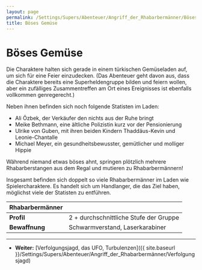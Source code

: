 ```yaml
---
layout: page
permalink: /Settings/Supers/Abenteuer/Angriff_der_Rhabarbermänner/Böses_Gemüse
title: Böses Gemüse
---
```


# Böses Gemüse

Die Charaktere halten sich gerade in einem türkischen Gemüseladen auf, um sich für eine Feier einzudecken. (Das Abenteuer geht davon aus, dass die Charaktere bereits eine Superheldengruppe bilden und feiern wollen, aber ein zufälliges Zusammentreffen am Ort eines Ereignisses ist ebenfalls vollkommen genregerecht.)

Neben ihnen befinden sich noch folgende Statisten im Laden:

- Ali Özbek, der Verkäufer den nichts aus der Ruhe bringt
- Meike Bethmann, eine ältliche Polizistin kurz vor der Pensionierung
- Ulrike von Guben, mit ihren beiden Kindern Thaddäus-Kevin und Leonie-Chantalle
- Michael Meyer, ein gesundheitsbewusster, gemütlicher und molliger Hippie

Während niemand etwas böses ahnt, springen plötzlich mehrere Rhabarberstangen aus dem Regal und mutieren zu Rhabarbermännern!

Insgesamt befinden sich doppelt so viele Rhabarbermänner im Laden wie Spielercharaktere. Es handelt sich um Handlanger, die das Ziel haben, möglichst viele der Statisten zu entführen.

| **Rhabarbermänner** ||
| - | - |
| **Profil** | 2 + durchschnittliche Stufe der Gruppe |
| **Bewaffnung** | Schwarmverstand, Laserkarabiner |

***
- **Weiter:** [Verfolgungsjagd, das UFO, Turbulenzen]({{ site.baseurl }}/Settings/Supers/Abenteuer/Angriff_der_Rhabarbermänner/Verfolgungsjagd)

